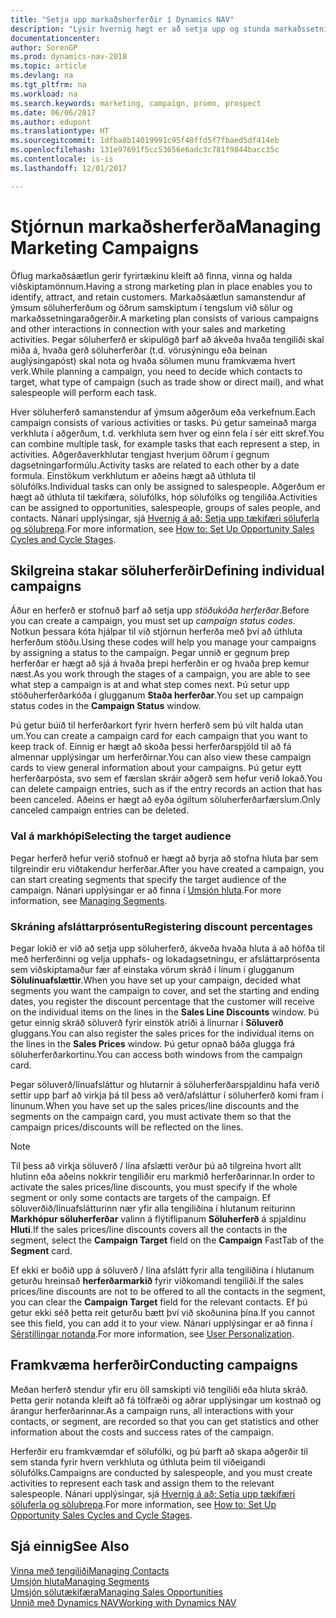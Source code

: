 ```yaml
---
title: "Setja upp markaðsherferðir í Dynamics NAV"
description: "Lýsir hvernig hægt er að setja upp og stunda markaðssetningarherferðir í Dynamics NAV til að hjálpa þér að koma auga á og laða að viðföng og varðveita viðskiptamenn."
documentationcenter: 
author: SorenGP
ms.prod: dynamics-nav-2018
ms.topic: article
ms.devlang: na
ms.tgt_pltfrm: na
ms.workload: na
ms.search.keywords: marketing, campaign, promo, prospect
ms.date: 06/06/2017
ms.author: edupont
ms.translationtype: HT
ms.sourcegitcommit: 1dfba8b14019991c95f40ffd5f7fbaed5df414eb
ms.openlocfilehash: 131e97691f5cc53656e6adc3c781f9844bacc35c
ms.contentlocale: is-is
ms.lasthandoff: 12/01/2017

---
```

# <a name="managing-marketing-campaigns"></a><span data-ttu-id="05f3e-103">Stjórnun markaðsherferða</span><span class="sxs-lookup"><span data-stu-id="05f3e-103">Managing Marketing Campaigns</span></span>
<span data-ttu-id="05f3e-104">Öflug markaðsáætlun gerir fyrirtækinu kleift að finna, vinna og halda viðskiptamönnum.</span><span class="sxs-lookup"><span data-stu-id="05f3e-104">Having a strong marketing plan in place enables you to identify, attract, and retain customers.</span></span> <span data-ttu-id="05f3e-105">Markaðsáætlun samanstendur af ýmsum söluherferðum og öðrum samskiptum í tengslum við sölur og markaðssetningaraðgerðir.</span><span class="sxs-lookup"><span data-stu-id="05f3e-105">A marketing plan consists of various campaigns and other interactions in connection with your sales and marketing activities.</span></span> <span data-ttu-id="05f3e-106">Þegar söluherferð er skipulögð þarf að ákveða hvaða tengiliði skal miða á, hvaða gerð söluherferðar (t.d. vörusýningu eða beinan auglýsingapóst) skal nota og hvaða sölumen munu framkvæma hvert verk.</span><span class="sxs-lookup"><span data-stu-id="05f3e-106">While planning a campaign, you need to decide which contacts to target, what type of campaign (such as trade show or direct mail), and what salespeople will perform each task.</span></span>

<span data-ttu-id="05f3e-107">Hver söluherferð samanstendur af ýmsum aðgerðum eða verkefnum.</span><span class="sxs-lookup"><span data-stu-id="05f3e-107">Each campaign consists of various activities or tasks.</span></span> <span data-ttu-id="05f3e-108">Þú getur sameinað marga verkhluta í aðgerðum, t.d. verkhluta sem hver og einn fela í sér eitt skref.</span><span class="sxs-lookup"><span data-stu-id="05f3e-108">You can combine multiple task, for example tasks that each represent a step, in activities.</span></span> <span data-ttu-id="05f3e-109">Aðgerðaverkhlutar tengjast hverjum öðrum í gegnum dagsetningarformúlu.</span><span class="sxs-lookup"><span data-stu-id="05f3e-109">Activity tasks are related to each other by a date formula.</span></span> <span data-ttu-id="05f3e-110">Einstökum verkhlutum er aðeins hægt að úthluta til sölufólks.</span><span class="sxs-lookup"><span data-stu-id="05f3e-110">Individual tasks can only be assigned to salespeople.</span></span> <span data-ttu-id="05f3e-111">Aðgerðum er hægt að úthluta til tækifæra, sölufólks, hóp sölufólks og tengiliða.</span><span class="sxs-lookup"><span data-stu-id="05f3e-111">Activities can be assigned to opportunities, salespeople, groups of sales people, and contacts.</span></span> <span data-ttu-id="05f3e-112">Nánari upplýsingar, sjá [Hvernig á að: Setja upp tækifæri söluferla og söluþrepa](marketing-how-setup-opportunity-sales-cycles-stages.md).</span><span class="sxs-lookup"><span data-stu-id="05f3e-112">For more information, see [How to: Set Up Opportunity Sales Cycles and Cycle Stages](marketing-how-setup-opportunity-sales-cycles-stages.md).</span></span>

## <a name="defining-individual-campaigns"></a><span data-ttu-id="05f3e-113">Skilgreina stakar söluherferðir</span><span class="sxs-lookup"><span data-stu-id="05f3e-113">Defining individual campaigns</span></span>
<span data-ttu-id="05f3e-114">Áður en herferð er stofnuð þarf að setja upp *stöðukóða herferðar*.</span><span class="sxs-lookup"><span data-stu-id="05f3e-114">Before you can create a campaign, you must set up *campaign status codes*.</span></span> <span data-ttu-id="05f3e-115">Notkun þessara kóta hjálpar til við stjórnun herferða með því að úthluta herferðum stöðu.</span><span class="sxs-lookup"><span data-stu-id="05f3e-115">Using these codes will help you manage your campaigns by assigning a status to the campaign.</span></span> <span data-ttu-id="05f3e-116">Þegar unnið er gegnum þrep herferðar er hægt að sjá á hvaða þrepi herferðin er og hvaða þrep kemur næst.</span><span class="sxs-lookup"><span data-stu-id="05f3e-116">As you work through the stages of a campaign, you are able to see what step a campaign is at and what step comes next.</span></span> <span data-ttu-id="05f3e-117">Þú setur upp stöðuherferðarkóða í glugganum **Staða herferðar**.</span><span class="sxs-lookup"><span data-stu-id="05f3e-117">You set up campaign status codes in the **Campaign Status** window.</span></span>

<span data-ttu-id="05f3e-118">Þú getur búið til herferðarkort fyrir hvern herferð sem þú vilt halda utan um.</span><span class="sxs-lookup"><span data-stu-id="05f3e-118">You can create a campaign card for each campaign that you want to keep track of.</span></span> <span data-ttu-id="05f3e-119">Einnig er hægt að skoða þessi herferðarspjöld til að fá almennar upplýsingar um herferðirnar.</span><span class="sxs-lookup"><span data-stu-id="05f3e-119">You can also view these campaign cards to view general information about your campaigns.</span></span>
<span data-ttu-id="05f3e-120">Þú getur eytt herferðarpósta, svo sem ef færslan skráir aðgerð sem hefur verið lokað.</span><span class="sxs-lookup"><span data-stu-id="05f3e-120">You can delete campaign entries, such as if the entry records an action that has been canceled.</span></span> <span data-ttu-id="05f3e-121">Aðeins er hægt að eyða ógiltum söluherferðarfærslum.</span><span class="sxs-lookup"><span data-stu-id="05f3e-121">Only canceled campaign entries can be deleted.</span></span>

### <a name="selecting-the-target-audience"></a><span data-ttu-id="05f3e-122">Val á markhópi</span><span class="sxs-lookup"><span data-stu-id="05f3e-122">Selecting the target audience</span></span>
<span data-ttu-id="05f3e-123">Þegar herferð hefur verið stofnuð er hægt að byrja að stofna hluta þar sem tilgreindir eru viðtakendur herferðar.</span><span class="sxs-lookup"><span data-stu-id="05f3e-123">After you have created a campaign, you can start creating segments that specify the target audience of the campaign.</span></span> <span data-ttu-id="05f3e-124">Nánari upplýsingar er að finna í [Umsjón hluta](marketing-segments.md).</span><span class="sxs-lookup"><span data-stu-id="05f3e-124">For more information, see [Managing Segments](marketing-segments.md).</span></span>

### <a name="registering-discount-percentages"></a><span data-ttu-id="05f3e-125">Skráning afsláttarprósentu</span><span class="sxs-lookup"><span data-stu-id="05f3e-125">Registering discount percentages</span></span>
<span data-ttu-id="05f3e-126">Þegar lokið er við að setja upp söluherferð, ákveða hvaða hluta á að höfða til með herferðinni og velja upphafs- og lokadagsetningu, er afsláttarprósenta sem viðskiptamaður fær af einstaka vörum skráð í línum í glugganum **Sölulínuafslættir**.</span><span class="sxs-lookup"><span data-stu-id="05f3e-126">When you have set up your campaign, decided what segments you want the campaign to cover, and set the starting and ending dates, you register the discount percentage that the customer will receive on the individual items on the lines in the **Sales Line Discounts** window.</span></span> <span data-ttu-id="05f3e-127">Þú getur einnig skráð söluverð fyrir einstök atriði á línurnar í **Söluverð** gluggans.</span><span class="sxs-lookup"><span data-stu-id="05f3e-127">You can also register the sales prices for the individual items on the lines in the **Sales Prices** window.</span></span> <span data-ttu-id="05f3e-128">Þú getur opnað báða glugga frá söluherferðarkortinu.</span><span class="sxs-lookup"><span data-stu-id="05f3e-128">You can access both windows from the campaign card.</span></span>

 <span data-ttu-id="05f3e-129">Þegar söluverð/línuafsláttur og hlutarnir á söluherferðarspjaldinu hafa verið settir upp þarf að virkja þá til þess að verð/afsláttur í söluherferð komi fram í línunum.</span><span class="sxs-lookup"><span data-stu-id="05f3e-129">When you have set up the sales prices/line discounts and the segments on the campaign card, you must activate them so that the campaign prices/discounts will be reflected on the lines.</span></span>

> [!NOTE]  
>   <span data-ttu-id="05f3e-130">Til þess að virkja söluverð / lína afslætti verður þú að tilgreina hvort allt hlutinn eða aðeins nokkrir tengiliðir eru markmið herferðarinnar.</span><span class="sxs-lookup"><span data-stu-id="05f3e-130">In order to activate the sales prices/line discounts, you must specify if the whole segment or only some contacts are targets of the campaign.</span></span> <span data-ttu-id="05f3e-131">Ef söluverðið/línuafslátturinn nær yfir alla tengiliðina í hlutanum reiturinn **Markhópur söluherferðar** valinn á flýtiflipanum **Söluherferð** á spjaldinu **Hluti**.</span><span class="sxs-lookup"><span data-stu-id="05f3e-131">If the sales prices/line discounts covers all the contacts in the segment, select the **Campaign Target** field on the **Campaign** FastTab of the **Segment** card.</span></span>

<span data-ttu-id="05f3e-132">Ef ekki er boðið upp á söluverð / lína afslátt fyrir alla tengiliðina í hlutanum geturðu hreinsað **herferðarmarkið** fyrir viðkomandi tengiliði.</span><span class="sxs-lookup"><span data-stu-id="05f3e-132">If the sales prices/line discounts are not to be offered to all the contacts in the segment, you can clear the **Campaign Target** field for the relevant contacts.</span></span> <span data-ttu-id="05f3e-133">Ef þú getur ekki séð þetta reit geturðu bætt því við skoðunina þína.</span><span class="sxs-lookup"><span data-stu-id="05f3e-133">If you cannot see this field, you can add it to your view.</span></span> <span data-ttu-id="05f3e-134">Nánari upplýsingar er að finna í [Sérstillingar notanda](ui-user-personalization.md).</span><span class="sxs-lookup"><span data-stu-id="05f3e-134">For more information, see [User Personalization](ui-user-personalization.md).</span></span>

## <a name="conducting-campaigns"></a><span data-ttu-id="05f3e-135">Framkvæma herferðir</span><span class="sxs-lookup"><span data-stu-id="05f3e-135">Conducting campaigns</span></span>
<span data-ttu-id="05f3e-136">Meðan herferð stendur yfir eru öll samskipti við tengiliði eða hluta skráð. Þetta gerir notanda kleift að fá tölfræði og aðrar upplýsingar um kostnað og árangur herferðarinnar.</span><span class="sxs-lookup"><span data-stu-id="05f3e-136">As a campaign runs, all interactions with your contacts, or segment, are recorded so that you can get statistics and other information about the costs and success rates of the campaign.</span></span>

<span data-ttu-id="05f3e-137">Herferðir eru framkvæmdar ef sölufólki, og þú þarft að skapa aðgerðir til sem standa fyrir hvern verkhluta og úthluta þeim til viðeigandi sölufólks.</span><span class="sxs-lookup"><span data-stu-id="05f3e-137">Campaigns are conducted by salespeople, and you must create activities to represent each task and assign them to the relevant salespeople.</span></span> <span data-ttu-id="05f3e-138">Nánari upplýsingar, sjá [Hvernig á að: Setja upp tækifæri söluferla og söluþrepa](marketing-how-setup-opportunity-sales-cycles-stages.md).</span><span class="sxs-lookup"><span data-stu-id="05f3e-138">For more information, see [How to: Set Up Opportunity Sales Cycles and Cycle Stages](marketing-how-setup-opportunity-sales-cycles-stages.md).</span></span>

## <a name="see-also"></a><span data-ttu-id="05f3e-139">Sjá einnig</span><span class="sxs-lookup"><span data-stu-id="05f3e-139">See Also</span></span>
[<span data-ttu-id="05f3e-140">Vinna með tengiliði</span><span class="sxs-lookup"><span data-stu-id="05f3e-140">Managing Contacts</span></span>](marketing-contacts.md)  
[<span data-ttu-id="05f3e-141">Umsjón hluta</span><span class="sxs-lookup"><span data-stu-id="05f3e-141">Managing Segments</span></span>](marketing-segments.md)  
[<span data-ttu-id="05f3e-142">Umsjón sölutækifæra</span><span class="sxs-lookup"><span data-stu-id="05f3e-142">Managing Sales Opportunities</span></span>](marketing-manage-sales-opportunities.md)  
[<span data-ttu-id="05f3e-143">Unnið með Dynamics NAV</span><span class="sxs-lookup"><span data-stu-id="05f3e-143">Working with Dynamics NAV</span></span>](ui-work-product.md)  

